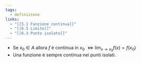 ```yaml
---
tags:
  - definizione
links:
  - "[[5.1 Funzione continua]]"
  - "[[6.5 Limite]]"
  - "[[6.3 Punto isolato]]"
---
```

- Se $x_0 \in A$ allora $f$ è continua in $x_0$ $\iff \displaystyle\lim_{x\to x_0}f(x) = f(x_0)$
- Una funzione è sempre continua nei punti isolati.